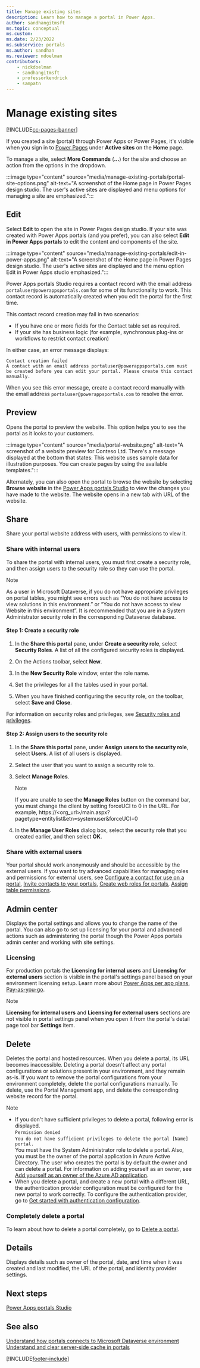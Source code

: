```yaml
---
title: Manage existing sites
description: Learn how to manage a portal in Power Apps.
author: sandhangitmsft
ms.topic: conceptual
ms.custom: 
ms.date: 2/23/2022
ms.subservice: portals
ms.author: sandhan
ms.reviewer: ndoelman
contributors:
    - nickdoelman
    - sandhangitmsft
    - professorkendrick
    - sampatn
---
```


# Manage existing sites

[!INCLUDE[cc-pages-banner](../../includes/cc-pages-banner.md)]

If you created a site (portal) through Power Apps or Power Pages, it's visible when you sign in to [Power Pages](https://make.powerpages.microsoft.com) under **Active sites** on the **Home** page.

To manage a site, select **More Commands** (**…**) for the site and choose an action from the options in the dropdown. 

:::image type="content" source="media/manage-existing-portals/portal-site-options.png" alt-text="A screenshot of the Home page in Power Pages design studio. The user's active sites are displayed and menu options for managing a site are emphasized.":::

## Edit

Select **Edit** to open the site in Power Pages design studio. If your site was created with Power Apps portals (and you prefer), you can also select **Edit in Power Apps portals** to edit the content and components of the site.  

:::image type="content" source="media/manage-existing-portals/edit-in-power-apps.png" alt-text="A screenshot of the Home page in Power Pages design studio. The user's active sites are displayed and the menu option Edit in Power Apps studio emphasized.":::

Power Apps portals Studio requires a contact record with the email address `portaluser@powerappsportals.com` for some of its functionality to work. This contact record is automatically created when you edit the portal for the first time.

This contact record creation may fail in two scenarios:

- If you have one or more fields for the Contact table set as required.
- If your site has business logic (for example, synchronous plug-ins or workflows to restrict contact creation)

 In either case, an error message displays:

`Contact creation failed` <br/>
`A contact with an email address portaluser@powerappsportals.com must be created before you can edit your portal. Please create this contact manually.`

When you see this error message, create a contact record manually with the email address `portaluser@powerappsportals.com` to resolve the error.

## Preview

Opens the portal to preview the website. This option helps you to see the portal as it looks to your customers.

:::image type="content" source="media/portal-website.png" alt-text="A screenshot of a website preview for Conteso Ltd. There's a message displayed at the bottom that states: This website uses sample data for illustration purposes. You can create pages by using the available templates."::: 

Alternately, you can also open the portal to browse the website by selecting **Browse website** in the [Power Apps portals Studio](portal-designer-anatomy.md) to view the changes you have made to the website. The website opens in a new tab with URL of the website.

## Share

Share your portal website address with users, with permissions to view it. 

### Share with internal users

To share the portal with internal users, you must first create a security role, and then assign users to the security role so they can use the portal.

> [!NOTE]
> As a user in Microsoft Dataverse, if you do not have appropriate privileges on portal tables, you might see errors such as “You do not have access to view solutions in this environment.” or “You do not have access to view Website in this environment”. It is recommended that you are in a System Administrator security role in the corresponding Dataverse database.

#### Step 1: Create a security role

1. In the **Share this portal** pane, under **Create a security role**, select **Security Roles**. A list of all the configured security roles is displayed.

1. On the Actions toolbar, select **New**.

1. In the **New Security Role** window, enter the role name.

1. Set the privileges for all the tables used in your portal.

1. When you have finished configuring the security role, on the toolbar, select **Save and Close**.

For information on security roles and privileges, see [Security roles and privileges](/power-platform/admin/security-roles-privileges).

#### Step 2: Assign users to the security role

1. In the **Share this portal** pane, under **Assign users to the security role**, select **Users**. A list of all users is displayed.

1. Select the user that you want to assign a security role to.

1. Select **Manage Roles**.

    > [!NOTE]
    > If you are unable to see the **Manage Roles** button on the command bar, you must change the client by setting forceUCI to 0 in the URL. For example, https://&lt;org\_url&gt;/main.aspx?pagetype=entitylist&etn=systemuser&forceUCI=0

1. In the **Manage User Roles** dialog box, select the security role that you created earlier, and then select **OK**.

### Share with external users

Your portal should work anonymously and should be accessible by the external users. If you want to try advanced capabilities for managing roles and permissions for external users, see [Configure a contact for use on a portal](configure/configure-contacts.md), [Invite contacts to your portals](configure/invite-contacts.md), [Create web roles for portals](configure/create-web-roles.md), [Assign table permissions](configure/assign-entity-permissions.md).  

## Admin center

Displays the portal settings and allows you to change the name of the portal. You can also go to set up licensing for your portal and advanced actions such as administering the portal though the Power Apps portals admin center and working with site settings. 

### Licensing

For production portals the **Licensing for internal users** and **Licensing for external users** section is visible in the portal's settings panel based on your environment licensing setup. Learn more about [Power Apps per app plans](/power-platform/admin/about-powerapps-perapp),  [Pay-as-you-go](/power-platform/admin/pay-as-you-go-set-up#in-power-apps).

> [!Note]
> **Licensing for internal users** and **Licensing for external users** sections are not visible in portal settings panel when you open it from the portal's detail page tool bar **Settings** item.

## Delete

Deletes the portal and hosted resources. When you delete a portal, its URL becomes inaccessible. Deleting a portal doesn't affect any portal configurations or solutions present in your environment, and they remain as-is.
If you want to remove the portal configurations from your environment completely, delete the portal configurations manually. To delete, use the Portal Management app, and delete the corresponding website record for the portal.

> [!NOTE]
> - If you don't have sufficient privileges to delete a portal, following error is displayed. <br /> `Permission denied` <br />
`You do not have sufficient privileges to delete the portal [Name] portal.` <br/> You must have the System Administrator role to delete a portal. Also, you must be the owner of the portal application in Azure Active Directory. The user who creates the portal is by default the owner and can delete a portal. For information on adding yourself as an owner, see [Add yourself as an owner of the Azure AD application](admin/admin-overview.md#add-yourself-as-an-owner-of-the-azure-ad-application).
> - When you delete a portal, and create a new portal with a different URL, the authentication provider configuration must be configured for the new portal to work correctly. To configure the authentication provider, go to [Get started with authentication configuration](configure/use-simplified-authentication-configuration.md).

### Completely delete a portal

To learn about how to delete a portal completely, go to [Delete a portal](admin/reset-portal.md#delete-a-portal).

## Details

Displays details such as owner of the portal, date, and time when it was created and last modified, the URL of the portal, and identity provider settings.

## Next steps

[Power Apps portals Studio](portal-designer-anatomy.md)

## See also

[Understand how portals connects to Microsoft Dataverse environment](admin/connectivity.md) <br />
[Understand and clear server-side cache in portals](admin/clear-server-side-cache.md)

[!INCLUDE[footer-include](../../includes/footer-banner.md)]
